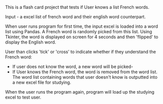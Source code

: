 This is a flash card project that tests if User knows a list French words.

Input - a excel list of french word and their english word counterpart.

When  user runs program for first time, the input excel is loaded into a word list using Pandas. A French word is randomly picked from this list. Using Tkinter, the word is displayed on screen for 4 seconds and then 'flipped' to display the English word.

User than clicks 'tick' or 'cross' to indicate whether if they understand the French word:
- If user does not know the word, a new word will be picked-
- If User knows the French word, the word is removed from the word list. The word list containing words that user doesn't know is outputted into a new excel file for studying.

When the user runs the program again, program will load up the studying excel to test user.
